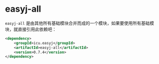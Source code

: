 # easyj-all

`easyj-all` 是由其他所有基础模块合并而成的一个模块，如果要使用所有基础模块，就直接引用此依赖吧：

```xml
<dependency>
    <groupId>icu.easyj</groupId>
    <artifactId>easyj-all</artifactId>
    <version>0.7.4</version>
</dependency>
```
